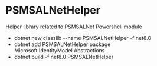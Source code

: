 # PSMSALNetHelper
Helper library related to PSMSALNet  Powershell module


- dotnet new classlib --name PSMSALNetHelper -f net8.0
- dotnet add PSMSALNetHelper package Microsoft.IdentityModel.Abstractions
- dotnet build -f net8.0 PSMSALNetHelper
